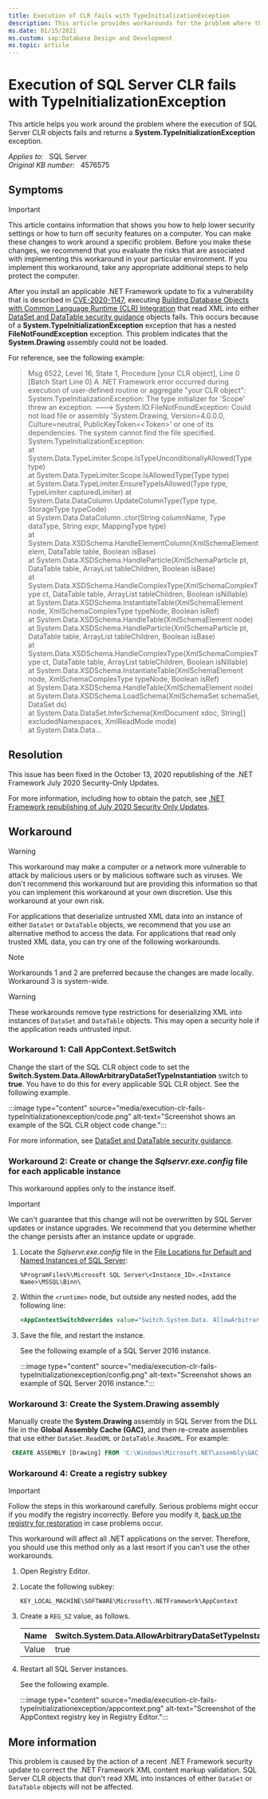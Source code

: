 ```yaml
---
title: Execution of CLR fails with TypeInitializationException
description: This article provides workarounds for the problem where the execution of SQL Server CLR objects fails and returns a System.TypeInitializationException exception.
ms.date: 01/15/2021
ms.custom: sap:Database Design and Development
ms.topic: article 
---
```

# Execution of SQL Server CLR fails with TypeInitializationException

This article helps you work around the problem where the execution of SQL Server CLR objects fails and returns a **System.TypeInitializationException** exception.

_Applies to:_ &nbsp; SQL Server  
_Original KB number:_ &nbsp; 4576575

## Symptoms

> [!IMPORTANT]
> This article contains information that shows you how to help lower security settings or how to turn off security features on a computer. You can make these changes to work around a specific problem. Before you make these changes, we recommend that you evaluate the risks that are associated with implementing this workaround in your particular environment. If you implement this workaround, take any appropriate additional steps to help protect the computer.

After you install an applicable .NET Framework update to fix a vulnerability that is described in [CVE-2020-1147](https://portal.msrc.microsoft.com/en-US/security-guidance/advisory/CVE-2020-1147), executing [Building Database Objects with Common Language Runtime (CLR) Integration](/sql/relational-databases/clr-integration/database-objects/building-database-objects-with-common-language-runtime-clr-integration) that read XML into either [DataSet and DataTable security guidance](/dotnet/framework/data/adonet/dataset-datatable-dataview/security-guidance) objects fails. This occurs because of a **System.TypeInitializationException** exception that has a nested **FileNotFoundException** exception. This problem indicates that the **System.Drawing** assembly could not be loaded.

For reference, see the following example:

> Msg 6522, Level 16, State 1, Procedure [your CLR object], Line 0 [Batch Start Line 0]
A .NET Framework error occurred during execution of user-defined routine or aggregate "your CLR object":  
System.TypeInitializationException: The type initializer for 'Scope' threw an exception. ---> System.IO.FileNotFoundException: Could not load file or assembly 'System.Drawing, Version=4.0.0.0, Culture=neutral, PublicKeyToken=\<Token>' or one of its dependencies. The system cannot find the file specified.  
System.TypeInitializationException:  
at System.Data.TypeLimiter.Scope.IsTypeUnconditionallyAllowed(Type type)  
at System.Data.TypeLimiter.Scope.IsAllowedType(Type type)  
at System.Data.TypeLimiter.EnsureTypeIsAllowed(Type type, TypeLimiter capturedLimiter)
at System.Data.DataColumn.UpdateColumnType(Type type, StorageType typeCode)  
at System.Data.DataColumn..ctor(String columnName, Type dataType, String expr, MappingType type)  
at System.Data.XSDSchema.HandleElementColumn(XmlSchemaElement elem, DataTable table, Boolean isBase)  
at System.Data.XSDSchema.HandleParticle(XmlSchemaParticle pt, DataTable table, ArrayList tableChildren, Boolean isBase)  
at System.Data.XSDSchema.HandleComplexType(XmlSchemaComplexType ct, DataTable table, ArrayList tableChildren, Boolean isNillable)  
at System.Data.XSDSchema.InstantiateTable(XmlSchemaElement node, XmlSchemaComplexType typeNode, Boolean isRef)  
at System.Data.XSDSchema.HandleTable(XmlSchemaElement node)  
at System.Data.XSDSchema.HandleParticle(XmlSchemaParticle pt, DataTable table, ArrayList tableChildren, Boolean isBase)  
at System.Data.XSDSchema.HandleComplexType(XmlSchemaComplexType ct, DataTable table, ArrayList tableChildren, Boolean isNillable)  
at System.Data.XSDSchema.InstantiateTable(XmlSchemaElement node, XmlSchemaComplexType typeNode, Boolean isRef)  
at System.Data.XSDSchema.HandleTable(XmlSchemaElement node)  
at System.Data.XSDSchema.LoadSchema(XmlSchemaSet schemaSet, DataSet ds)  
at System.Data.DataSet.InferSchema(XmlDocument xdoc, String[] excludedNamespaces, XmlReadMode mode)  
at System.Data.Data...

## Resolution

This issue has been fixed in the October 13, 2020 republishing of the .NET Framework July 2020 Security-Only Updates.

For more information, including how to obtain the patch, see [.NET Framework republishing of July 2020 Security Only Updates](https://devblogs.microsoft.com/dotnet/net-framework-republishing-of-july-2020-security-only-updates/).

## Workaround

> [!WARNING]
> This workaround may make a computer or a network more vulnerable to attack by malicious users or by malicious software such as viruses. We don't recommend this workaround but are providing this information so that you can implement this workaround at your own discretion. Use this workaround at your own risk.

For applications that deserialize untrusted XML data into an instance of either `DataSet` or `DataTable` objects, we recommend that you use an alternative method to access the data. For applications that read only trusted XML data, you can try one of the following workarounds.

> [!NOTE]
> Workarounds 1 and 2 are preferred because the changes are made locally. Workaround 3 is system-wide.

> [!WARNING]
> These workarounds remove type restrictions for deserializing XML into instances of `DataSet` and `DataTable` objects. This may open a security hole if the application reads untrusted input.

### Workaround 1: Call AppContext.SetSwitch

Change the start of the SQL CLR object code to set the **Switch.System.Data.AllowArbitraryDataSetTypeInstantiation** switch to **true**. You have to do this for every applicable SQL CLR object. See the following example.

:::image type="content" source="media/execution-clr-fails-typeInitializationexception/code.png" alt-text="Screenshot shows an example of the SQL CLR object code change.":::

For more information, see [DataSet and DataTable security guidance](/dotnet/framework/data/adonet/dataset-datatable-dataview/security-guidance).

### Workaround 2: Create or change the _Sqlservr.exe.config_ file for each applicable instance

This workaround applies only to the instance itself.

> [!IMPORTANT]
> We can't guarantee that this change will not be overwritten by SQL Server updates or instance upgrades. We recommend that you determine whether the change persists after an instance update or upgrade.

1. Locate the _Sqlservr.exe.config_ file in the [File Locations for Default and Named Instances of SQL Server](/sql/sql-server/install/file-locations-for-default-and-named-instances-of-sql-server):

    `%ProgramFiles%\Microsoft SQL Server\<Instance_ID>.<Instance Name>\MSSQL\Binn\`

1. Within the `<runtime>` node, but outside any nested nodes, add the following line:

     ```xml
     <AppContextSwitchOverrides value="Switch.System.Data. AllowArbitraryDataSetTypeInstantiation=true"/>
     ```

1. Save the file, and restart the instance.

    See the following example of a SQL Server 2016 instance.

    :::image type="content" source="media/execution-clr-fails-typeInitializationexception/config.png" alt-text="Screenshot shows an example of SQL Server 2016 instance.":::

### Workaround 3: Create the System.Drawing assembly

Manually create the **System.Drawing** assembly in SQL Server from the DLL file in the **Global Assembly Cache (GAC)**, and then re-create assemblies that use either `DataSet.ReadXML` or `DataTable.ReadXML`. For example:

```sql
 CREATE ASSEMBLY [Drawing] FROM 'C:\Windows\Microsoft.NET\assembly\GAC_MSIL\System.Drawing\v40_4.0.0.0__b03f5f7f11d50a3a\System.Drawing.dll' WITH PERMISSION_SET = UNSAFE GO
```

### Workaround 4: Create a registry subkey

> [!IMPORTANT]
> Follow the steps in this workaround carefully. Serious problems might occur if you modify the registry incorrectly. Before you modify it, [back up the registry for restoration](https://support.microsoft.com/help/322756) in case problems occur.

This workaround will affect all .NET applications on the server. Therefore, you should use this method only as a last resort if you can't use the other workarounds.

1. Open Registry Editor.

1. Locate the following subkey:

   `KEY_LOCAL_MACHINE\SOFTWARE\Microsoft\.NETFramework\AppContext`  

1. Create a `REG_SZ` value, as follows.

    |Name|Switch.System.Data.AllowArbitraryDataSetTypeInstantiation|
    |---|---|
    |Value|true|

1. Restart all SQL Server instances.

   See the following example.

   :::image type="content" source="media/execution-clr-fails-typeInitializationexception/appcontext.png" alt-text="Screenshot of the AppContext registry key in Registry Editor.":::

## More information

This problem is caused by the action of a recent .NET Framework security update to correct the .NET Framework XML content markup validation. SQL Server CLR objects that don't read XML into instances of either `DataSet` or `DataTable` objects will not be affected.
